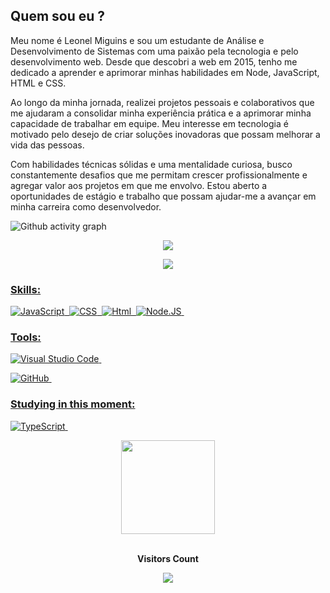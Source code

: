 ## Quem sou eu ?

Meu nome é Leonel Miguins e sou um estudante de Análise e Desenvolvimento de Sistemas com uma paixão pela tecnologia e pelo desenvolvimento web. Desde que descobri a web em 2015, tenho me dedicado a aprender e aprimorar minhas habilidades em Node, JavaScript, HTML e CSS.

Ao longo da minha jornada, realizei projetos pessoais e colaborativos que me ajudaram a consolidar minha experiência prática e a aprimorar minha capacidade de trabalhar em equipe. Meu interesse em tecnologia é motivado pelo desejo de criar soluções inovadoras que possam melhorar a vida das pessoas.

Com habilidades técnicas sólidas e uma mentalidade curiosa, busco constantemente desafios que me permitam crescer profissionalmente e agregar valor aos projetos em que me envolvo. Estou aberto a oportunidades de estágio e trabalho que possam ajudar-me a avançar em minha carreira como desenvolvedor.

![Github activity graph](https://github-readme-activity-graph.cyclic.app/graph?username=leonelmiguins&theme=gotham)


<p align="center">
  <img src="https://github-profile-trophy.vercel.app/?username=leonelmiguins&theme=dracula&row=2&no-bg=false&column=3&margin-w=15&margin-h=15" />
</p>

<div align="center">  
<a href="https://www.facebook.com/leomiguins/" target="_blank"><img src="https://img.shields.io/badge/-Facebook-%23E4405F?style=for-the-badge&logo=facebook&logoColor=white"</a>
</div>
  

### Skills:
![JavaScript](https://img.shields.io/badge/-JavaScript-0D1117?style=for-the-badge&logo=javascript&labelColor=0D1117&textColor=0D1117)&nbsp;
![CSS](https://img.shields.io/badge/-CSS-0D1117?style=for-the-badge&logo=CSS3&logoColor=1572B6&labelColor=0D1117)&nbsp;
![Html](https://img.shields.io/badge/-Html-0D1117?style=for-the-badge&logo=HTML5&logoColor=F25B14&labelColor=0D1117)&nbsp;
![Node.JS](https://img.shields.io/badge/-Node.JS-0D1117?style=for-the-badge&logo=node.js&labelColor=0D1117&textColor=0D1117)&nbsp;

### Tools:
![Visual Studio Code](https://img.shields.io/badge/-Visual%20Studio%20Code-0D1117?style=for-the-badge&logo=visual-studio-code&logoColor=007ACC&labelColor=0D1117)&nbsp;
<!-- ![Git](https://img.shields.io/badge/-Git-0D1117?style=for-the-badge&logo=git&labelColor=0D1117)&nbsp; -->
![GitHub](https://img.shields.io/badge/-GitHub-0D1117?style=for-the-badge&logo=github&labelColor=0D1117)&nbsp;

  
### Studying in this moment:
![TypeScript](https://img.shields.io/badge/-TypeScript-0D1117?style=for-the-badge&logo=TypeScript&labelColor=0D1117&textColor=0D1117)&nbsp;

<div align="center">
  <a href="https://github.com/leonelmiguins">
    <img height="150em" src="https://github-readme-stats.vercel.app/api/top-langs/?username=leonelmiguins&theme=dracula&hide_border=false&&layout=compact"/>
  </a>
</div>

<div align="center">
<br><p align="centre"><b>Visitors Count</b></p>  
<p align="center"><img align="center" src="https://profile-counter.glitch.me/{leonelmiguins}/count.svg" /></p> 
<br></div>

